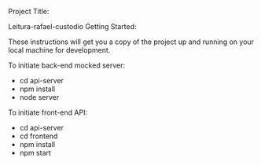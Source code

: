 Project Title:

Leitura-rafael-custodio
Getting Started:

These instructions will get you a copy of the project up and running on your local machine for development.


To initiate back-end mocked server:
* cd  api-server
* npm install
* node server

To initiate front-end API:
* cd api-server
* cd frontend
* npm install
* npm start


